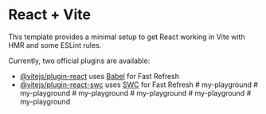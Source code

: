 # React + Vite

This template provides a minimal setup to get React working in Vite with HMR and some ESLint rules.

Currently, two official plugins are available:

- [@vitejs/plugin-react](https://github.com/vitejs/vite-plugin-react/blob/main/packages/plugin-react/README.md) uses [Babel](https://babeljs.io/) for Fast Refresh
- [@vitejs/plugin-react-swc](https://github.com/vitejs/vite-plugin-react-swc) uses [SWC](https://swc.rs/) for Fast Refresh
#   m y - p l a y g r o u n d  
 #   m y - p l a y g r o u n d  
 #   m y - p l a y g r o u n d  
 #   m y - p l a y g r o u n d  
 #   m y - p l a y g r o u n d  
 #   m y - p l a y g r o u n d  
 